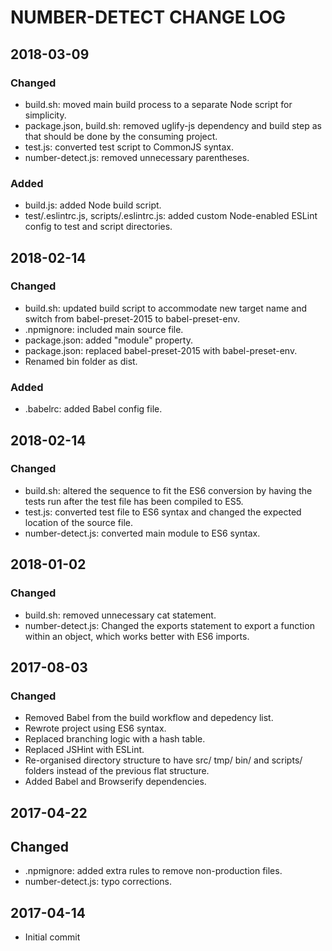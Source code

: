 # NUMBER-DETECT CHANGE LOG #

## 2018-03-09

### Changed
- build.sh: moved main build process to a separate Node script for simplicity.
- package.json, build.sh: removed uglify-js dependency and build step as that should be done by the consuming project.
- test.js: converted test script to CommonJS syntax.
- number-detect.js: removed unnecessary parentheses.

### Added
- build.js: added Node build script.
- test/.eslintrc.js, scripts/.eslintrc.js: added custom Node-enabled ESLint config to test and script directories.

## 2018-02-14

### Changed
- build.sh: updated build script to accommodate new target name and switch from babel-preset-2015 to babel-preset-env.
- .npmignore: included main source file.
- package.json: added "module" property.
- package.json: replaced babel-preset-2015 with babel-preset-env.
- Renamed bin folder as dist.

### Added
- .babelrc: added Babel config file.

## 2018-02-14

### Changed
- build.sh: altered the sequence to fit the ES6 conversion by having the tests run after the test file has been compiled to ES5.
- test.js: converted test file to ES6 syntax and changed the expected location of the source file.
- number-detect.js: converted main module to ES6 syntax.

## 2018-01-02

### Changed
- build.sh: removed unnecessary cat statement.
- number-detect.js: Changed the exports statement to export a function within an object, which works better with ES6 imports.

## 2017-08-03

### Changed
- Removed Babel from the build workflow and depedency list.
- Rewrote project using ES6 syntax.
- Replaced branching logic with a hash table.
- Replaced JSHint with ESLint.
- Re-organised directory structure to have src/ tmp/ bin/ and scripts/ folders instead of the previous flat structure.
- Added Babel and Browserify dependencies.

## 2017-04-22

## Changed
- .npmignore: added extra rules to remove non-production files.
- number-detect.js: typo corrections.

## 2017-04-14
- Initial commit
